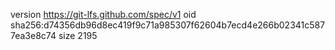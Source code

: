 version https://git-lfs.github.com/spec/v1
oid sha256:d74356db96d8ec419f9c71a985307f62604b7ecd4e266b02341c5877ea3e8c74
size 2195
